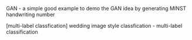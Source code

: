 GAN - a simple good example to demo the GAN idea by generating MINST handwriting number

[multi-label classfication] wedding image style classfication - multi-label classification 


